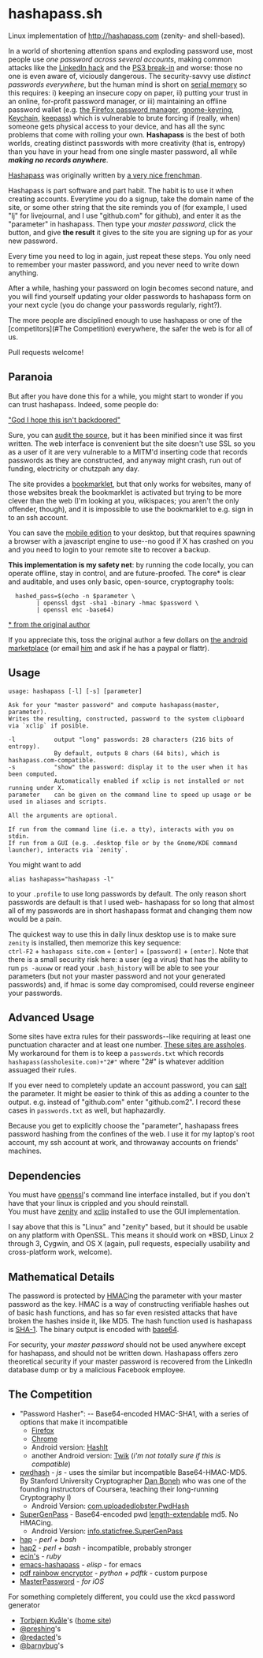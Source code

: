 hashapass.sh
============

Linux implementation of http://hashapass.com (zenity- and shell-based).

In a world of shortening attention spans and exploding password use,
most people use _one password across several accounts_,
making common attacks like the [LinkedIn hack](FIXME) and the [PS3 break-in](FOXYOU) and worse: those no one is even aware of, viciously dangerous.
The security-savvy use _distinct passwords everywhere_,
but the human mind is short on [serial memory](https://www.youtube.com/watch?v=XxIzmkWygjY) so this requires: i) keeping an insecure copy on paper, 
ii) putting your trust in an online, for-profit password manager,
or iii) maintaining an offline password wallet (e.g. [the Firefox password manager](https://support.mozilla.org/en-US/kb/password-manager-remember-delete-change-passwords?redirectlocale=en-US&redirectslug=Remembering+passwords), [gnome-keyring](https://wiki.gnome.org/Projects/GnomeKeyring), [Keychain](https://en.wikipedia.org/wiki/Apple_Keychain), [keepass](http://keepass.info/)) which is vulnerable to brute forcing if (really, when) someone gets physical access to your device, and has all the sync problems that come with rolling your own.
**Hashapass** is the best of both worlds, creating distinct passwords with more creativity (that is, entropy) than you have in your head from one single master password, all while  _**making no records anywhere**_.

[Hashapass](http://hashapass.com/en/index.html) was originally written by [a very nice frenchman](FIXME).

Hashapass is part software and part habit. The habit is to use it when creating accounts. Everytime you do a signup, take the domain name of the site, or some other string that the site
reminds you of (for example, I used "lj" for livejournal, and I use "github.com" for github),
and enter it as the "parameter" in hashapass. Then type your _master password_,
click the button, and give **the result** it gives to the site you are signing up for as your new password.

Every time you need to log in again, just repeat these steps.
You only need to remember your master password, and you never need to write down anything.

After a while, hashing your password on login becomes second nature, and you will find yourself updating your older passwords to hashapass form on your next cycle (you do change your passwords regularly, right?).

The more people are disciplined enough to use hashapass or one of the [competitors](#The Competition) everywhere, the safer the web is for all of us.

Pull requests welcome!

## Paranoia

But after you have done this for a while, you might start to wonder if you can trust hashapass. Indeed, some people do:

["God I hope this isn't backdoored"](https://play.google.com/store/apps/details?id=com.hashapass.androidapp&reviewId=Z3A6QU9xcFRPRkRfbkk3aE1nWnZyN2ZmQU1hcFBDdlRNSm9xVnFfQnBscG9YdWxNeHQ3TXBFRUkzcUI3b0ZITjctN0Z5VnYtcnZSRktiR1dLaXRTMS1DcUNR)

Sure, you can [audit the source](http://hashapass.com/en/index.js), but it has been minified since it was first written.
The web interface is convenient but the site doesn't use SSL so you as a user of it are very vulnerable to a MITM'd inserting code that records passwords as they are constructed,
and anyway might crash, run out of funding, electricity or chutzpah any day.

The site provides a [bookmarklet](http://hashapass.com/en/bookmarklet.html), but that only works for websites, many of those websites
break the bookmarklet is activated but trying to be more clever than the web (I'm looking at you, wikispaces; you aren't the only offender, though),
and it is impossible to use the bookmarklet to e.g. sign in to an ssh account.

You can save the [mobile edition](http://hashapass.com/en/phone.html) to your desktop, but that requires spawning
a browser with a javascript engine to use--no good if X has crashed on you and you need to login to your remote site to recover a backup.

**This implementation is my safety net**: by running the code locally, you can operate offline, stay in control, and are future-proofed. The core* is clear and auditable, and uses only basic, open-source, cryptography tools:
```
  hashed_pass=$(echo -n $parameter \
        | openssl dgst -sha1 -binary -hmac $password \
        | openssl enc -base64)
```
[* from the original author](http://hashapass.com/en/cmd.html)

If you appreciate this, toss the original author a few dollars on [the android marketplace](https://play.google.com/store/apps/details?id=com.hashapass.androidapp) (or email [him](mailto:info@hashapass.com) and ask if he has a paypal or flattr).


Usage
------

```
usage: hashapass [-l] [-s] [parameter]

Ask for your "master password" and compute hashapass(master, parameter).
Writes the resulting, constructed, password to the system clipboard via `xclip` if posible.

-l           output "long" passwords: 28 characters (216 bits of entropy).
             By default, outputs 8 chars (64 bits), which is hashapass.com-compatible.
-s           "show" the password: display it to the user when it has been computed.
             Automatically enabled if xclip is not installed or not running under X.
parameter    can be given on the command line to speed up usage or be used in aliases and scripts.

All the arguments are optional.

If run from the command line (i.e. a tty), interacts with you on stdin.
If run from a GUI (e.g. .desktop file or by the Gnome/KDE command launcher), interacts via `zenity`.
```


You might want to add
```
alias hashapass="hashapass -l"
```
to your `.profile` to use long passwords by default. The only reason short passwords are default is that I used web- hashapass for so long that almost all of my passwords are in short hashapass format and changing them now would be a pain.

The quickest way to use this in daily linux desktop use is to make sure `zenity` is installed,
then memorize this key sequence:  
`ctrl-F2` + `hashapass site.com` + `[enter]` + `[password]` + `[enter]`. Note that there is a small security risk here:
a user (eg a virus) that has the ability to run `ps -auxww` or read your `.bash_history` will be able to see your parameters (but not your master password and not your generated passwords) and,
if hmac is some day compromised, could reverse engineer your passwords.

Advanced Usage
--------------

Some sites have extra rules for their passwords--like requiring at least one
punctuation character and at least one number.
[These sites are assholes](http://xkcd.com/936/).
My workaround for them is to keep a `passwords.txt` which records `hashapass(assholesite.com)+"2#"` where "2#" is whatever addition assuaged their rules.

If you ever need to completely update an account password, you can [salt](https://en.wikipedia.org/wiki/Salt_%28cryptography%29) the parameter. It might be easier to think of this as adding a counter to the output. e.g. instead of "github.com" enter "github.com2". I record these cases in `passwords.txt` as well, but haphazardly.

Because you get to explicitly choose the "parameter", hashapass frees password hashing from the confines of the web. I use it for my laptop's root account, my ssh account at work, and throwaway accounts on friends' machines.

Dependencies
------------

You must have [openssl](https://www.openssl.org/)'s command line interface installed, but if you don't have that your linux is crippled and you should reinstall.  
You must have [zenity](https://help.gnome.org/users/zenity/) and [xclip](http://sourceforge.net/projects/xclip/) installed to use the GUI implementation.

I say above that this is "Linux" and "zenity" based, but it should be usable on any platform with OpenSSL. This means it should work on *BSD, Linux 2 through 3, Cygwin, and OS X (again, pull requests, especially usability and cross-platform work, welcome).

Mathematical Details
--------------------

The password is protected by [HMAC](https://en.wikipedia.org/wiki/HMAC)ing the parameter with your master password as the key. HMAC is a way of constructing verifiable hashes out of basic hash functions, and has so far even resisted attacks that have broken the hashes inside it, like MD5. The hash function used is hashapass is [SHA-1](https://en.wikipedia.org/wiki/SHA-1). The binary output is encoded with [base64](https://en.wikipedia.org/wiki/Base64).


For security, your _master password_ should not be used anywhere except for hashapass, and should not be written down. Hashapass offers zero theoretical security if your master password is recovered from the LinkedIn database dump or by a malicious Facebook employee.


## The Competition

* "Password Hasher": -- Base64-encoded HMAC-SHA1, with a series of options that make it incompatible
    * [Firefox](https://addons.mozilla.org/en-US/firefox/addon/password-hasher/)
    * [Chrome](https://chrome.google.com/webstore/detail/password-hasher-plus-pass/glopbmohkffbnplcjbbbfmmimfhfnhgd)
    * Android version: [HashIt](https://f-droid.org/repository/browse/?fdfilter=hash&fdid=com.ginkel.hashit)
    * another Android version: [Twik](https://github.com/gustavomondron/twik/) (*i'm not totally sure if this is compatible*)
* [pwdhash](http://pwdhash.com) - _js_ - uses the similar but incompatible Base64-HMAC-MD5. By Stanford University Cryptographer [Dan Boneh](https://crypto.stanford.edu/~dabo/) who was one of the founding instructors of Coursera, teaching their long-running Cryptography I)
  * Android Version: [com.uploadedlobster.PwdHash](https://f-droid.org/repository/browse/?fdfilter=hash&fdid=com.uploadedlobster.PwdHash) 
* [SuperGenPass](http://www.supergenpass.com/) - Base64-encoded pwd [length-extendable](https://en.wikipedia.org/wiki/Length_extension_attack) md5. No HMACing.
  * Android Version: [info.staticfree.SuperGenPass](https://f-droid.org/repository/browse/?fdfilter=hash&fdid=info.staticfree.SuperGenPass)
* [hap](https://github.com/sitaramc/hap) - _perl + bash_
* [hap2](https://github.com/sitaramc/hap2) - _perl + bash_ - incompatible, probably stronger
* [ecin's](https://github.com/ecin/hashapass.rb/blob/master/hashapass.rb) - _ruby_
* [emacs-hashapass](https://github.com/ekpneo/emacs-hashapass) - _elisp_ - for emacs
* [pdf rainbow encryptor](https://github.com/ant4g0nist/rainbow.py) - _python + pdftk_ - custom purpose
* [MasterPassword](http://masterpasswordapp.com/) - _for iOS_

For something completely different, you could use the xkcd password generator

* [Torbjørn Kvåle](http://xkcdpassword.com/)'s ([home site](http://kvaale.no/)) 
* [@preshing](http://preshing.com/20110811/xkcd-password-generator/)'s
* [@redacted](https://github.com/redacted/XKCD-password-generator)'s
* [@barnybug](https://github.com/barnybug/xkcd-password)'s
